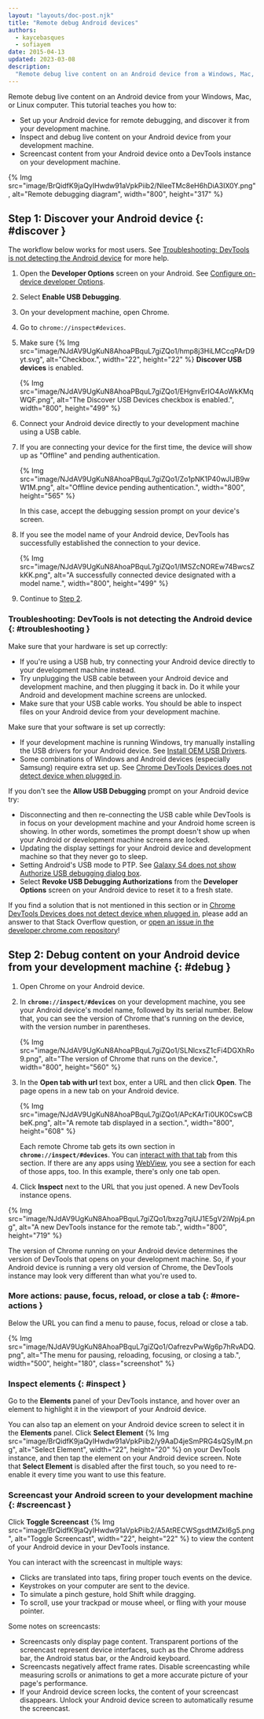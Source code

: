 ```yaml
---
layout: "layouts/doc-post.njk"
title: "Remote debug Android devices"
authors:
  - kaycebasques
  - sofiayem
date: 2015-04-13
updated: 2023-03-08
description:
  "Remote debug live content on an Android device from a Windows, Mac, or Linux computer."
---
```


Remote debug live content on an Android device from your Windows, Mac, or Linux computer. This
tutorial teaches you how to:

- Set up your Android device for remote debugging, and discover it from your development machine.
- Inspect and debug live content on your Android device from your development machine.
- Screencast content from your Android device onto a DevTools instance on your development machine.

{% Img src="image/BrQidfK9jaQyIHwdw91aVpkPiib2/NIeeTMc8eH6hDiA3IX0Y.png", alt="Remote debugging diagram", width="800", height="317" %}

## Step 1: Discover your Android device {: #discover }

The workflow below works for most users. See [Troubleshooting: DevTools is not detecting the Android
device][1] for more help.

1.  Open the **Developer Options** screen on your Android. See [Configure on-device developer
    Options][2].
1.  Select **Enable USB Debugging**.
1.  On your development machine, open Chrome.
1.  Go to `chrome://inspect#devices`.
1.  Make sure {% Img src="image/NJdAV9UgKuN8AhoaPBquL7giZQo1/hmp8j3HiLMCcqPArD9yt.svg", alt="Checkbox.", width="22", height="22" %} **Discover USB devices** is enabled.

    {% Img src="image/NJdAV9UgKuN8AhoaPBquL7giZQo1/EHgnvErIO4AoWkKMqWQF.png", alt="The Discover USB Devices checkbox is enabled.", width="800", height="499" %}

1.  Connect your Android device directly to your development machine using a USB cable.

1. If you are connecting your device for the first time, the device will show up as "Offline" and pending authentication.

   {% Img src="image/NJdAV9UgKuN8AhoaPBquL7giZQo1/Zo1pNK1P40wJlJB9wW1M.png", alt="Offline device pending authentication.", width="800", height="565" %}
   
   In this case, accept the debugging session prompt on your device's screen.

1. If you see the model name of your Android device, DevTools has successfully established the connection to your device.

   {% Img src="image/NJdAV9UgKuN8AhoaPBquL7giZQo1/lMSZcNOREw74BwcsZkKK.png", alt="A successfully connected device designated with a model name.", width="800", height="499" %}

1.  Continue to [Step 2][3].

### Troubleshooting: DevTools is not detecting the Android device {: #troubleshooting }

Make sure that your hardware is set up correctly:

- If you're using a USB hub, try connecting your Android device directly to your development machine
  instead.
- Try unplugging the USB cable between your Android device and development machine, and then
  plugging it back in. Do it while your Android and development machine screens are unlocked.
- Make sure that your USB cable works. You should be able to inspect files on your Android device
  from your development machine.

Make sure that your software is set up correctly:

- If your development machine is running Windows, try manually installing the USB drivers for your
  Android device. See [Install OEM USB Drivers][4].
- Some combinations of Windows and Android devices (especially Samsung) require extra set up. See
  [Chrome DevTools Devices does not detect device when plugged in][5].

If you don't see the **Allow USB Debugging** prompt on your Android device try:

- Disconnecting and then re-connecting the USB cable while DevTools is in focus on your development
  machine and your Android home screen is showing. In other words, sometimes the prompt doesn't show
  up when your Android or development machine screens are locked.
- Updating the display settings for your Android device and development machine so that they never
  go to sleep.
- Setting Android's USB mode to PTP. See [Galaxy S4 does not show Authorize USB debugging dialog
  box][6].
- Select **Revoke USB Debugging Authorizations** from the **Developer Options** screen on your
  Android device to reset it to a fresh state.

If you find a solution that is not mentioned in this section or in [Chrome DevTools Devices does not
detect device when plugged in][7], please add an answer to that Stack Overflow question, or [open an
issue in the developer.chrome.com repository][8]!

## Step 2: Debug content on your Android device from your development machine {: #debug }

1.  Open Chrome on your Android device.
1.  In **`chrome://inspect/#devices`** on your development machine, you see your Android device's model name, followed by
    its serial number. Below that, you can see the version of Chrome that's running on the device,
    with the version number in parentheses.

    {% Img src="image/NJdAV9UgKuN8AhoaPBquL7giZQo1/SLNlcxsZ1cFi4DGXhRo9.png", alt="The version of Chrome that runs on the device.", width="800", height="560" %}

1.  In the **Open tab with url** text box, enter a URL and then click **Open**. The page opens in a
    new tab on your Android device.

    {% Img src="image/NJdAV9UgKuN8AhoaPBquL7giZQo1/APcKArTi0UK0CswCBbeK.png", alt="A remote tab displayed in a section.", width="800", height="608" %}

    Each remote Chrome tab gets its own section in **`chrome://inspect/#devices`**. You can [interact with that tab](#more-actions) from this section. If there are any apps using [WebView](https://developer.android.com/reference/android/webkit/WebView), you see a section for each of those apps, too. In this example, there's only one tab open.

1.  Click **Inspect** next to the URL that you just opened. A new DevTools instance opens.

{% Img src="image/NJdAV9UgKuN8AhoaPBquL7giZQo1/bxzg7qiUJ1E5gV2iWpj4.png", alt="A new DevTools instance for the remote tab.", width="800", height="719" %}

The version of Chrome running on your Android device determines the version of DevTools that opens on your development machine. So, if your Android device is running a very old version of Chrome, the DevTools instance may look very different than what you're used to.

### More actions: pause, focus, reload, or close a tab {: #more-actions }

Below the URL you can find a menu to pause, focus, reload or close a tab.

{% Img src="image/NJdAV9UgKuN8AhoaPBquL7giZQo1/OafrezvPwWg6p7hRvADQ.png", alt="The menu for pausing, reloading, focusing, or closing a tab.", width="500", height="180", class="screenshot" %}

### Inspect elements {: #inspect }

Go to the **Elements** panel of your DevTools instance, and hover over an element to highlight it in
the viewport of your Android device.

You can also tap an element on your Android device screen to select it in the **Elements** panel.
Click **Select Element** {% Img src="image/BrQidfK9jaQyIHwdw91aVpkPiib2/y9AaD4jeSmPRG4sQSylM.png", alt="Select Element", width="22", height="20" %} on your DevTools instance, and then tap the element on your Android device screen. Note that **Select Element** is disabled after the first touch, so you need to re-enable it every time you want to use this feature.

### Screencast your Android screen to your development machine {: #screencast }

Click **Toggle Screencast**
{% Img src="image/BrQidfK9jaQyIHwdw91aVpkPiib2/A5AtRECWSgsdtMZkI6g5.png", alt="Toggle Screencast", width="22", height="22" %} to view
the content of your Android device in your DevTools instance.

You can interact with the screencast in multiple ways:

- Clicks are translated into taps, firing proper touch events on the device.
- Keystrokes on your computer are sent to the device.
- To simulate a pinch gesture, hold Shift while dragging.
- To scroll, use your trackpad or mouse wheel, or fling with your mouse pointer.

Some notes on screencasts:

- Screencasts only display page content. Transparent portions of the screencast represent device
  interfaces, such as the Chrome address bar, the Android status bar, or the Android keyboard.
- Screencasts negatively affect frame rates. Disable screencasting while measuring scrolls or
  animations to get a more accurate picture of your page's performance.
- If your Android device screen locks, the content of your screencast disappears. Unlock your
  Android device screen to automatically resume the screencast.

[1]: #troubleshooting
[2]: https://developer.android.com/studio/debug/dev-options.html
[3]: #debug
[4]: https://developer.android.com/tools/extras/oem-usb.html
[5]: https://stackoverflow.com/questions/21925992
[6]: https://android.stackexchange.com/questions/101933
[7]: https://stackoverflow.com/questions/21925992
[8]: https://github.com/GoogleChrome/developer.chrome.com/issues/new?assignees=&labels=feature+request%2CP2&template=feature_request.md&title=
